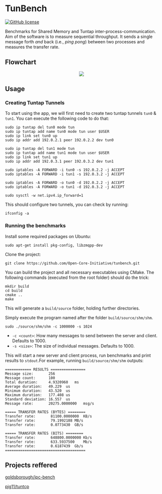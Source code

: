 # TunBench

[![GitHub license](https://img.shields.io/github/license/mashape/apistatus.svg?style=flat-square)](http://goldsborough.mit-license.org)

Benchmarks for Shared Memory and Tuntap inter-process-communication. Aim of the software is to measure sequential throughput. It sends a single message forth _and_ back (i.e., *ping pong*) between two processes and measures the transfer rate.


## Flowchart

<p  align="center">

<img  src="https://github.com/PrajvalRaval/ipc-bench/assets/41849970/2802a83f-a086-4444-abee-7ed93b396105">

</p>



## Usage

### Creating Tuntap Tunnels

To start using the app, we will first need to create two tuntap tunnels `tun0` & `tun1`.
You can execute the following code to do that:

```shell
sudo ip tuntap del tun0 mode tun
sudo ip tuntap add name tun0 mode tun user $USER
sudo ip link set tun0 up
sudo ip addr add 192.0.2.1 peer 192.0.2.2 dev tun0

sudo ip tuntap del tun1 mode tun
sudo ip tuntap add name tun1 mode tun user $USER
sudo ip link set tun1 up
sudo ip addr add 192.0.3.1 peer 192.0.3.2 dev tun1

sudo iptables -A FORWARD -i tun0 -s 192.0.2.2 -j ACCEPT
sudo iptables -A FORWARD -i tun1 -s 192.0.3.2 -j ACCEPT

sudo iptables -A FORWARD -o tun0 -d 192.0.2.2 -j ACCEPT
sudo iptables -A FORWARD -o tun1 -d 192.0.3.2 -j ACCEPT

sudo sysctl -w net.ipv4.ip_forward=1
```

This should configure two tunnels, you can check by running:

```shell
ifconfig -a
```

### Running the benchmarks

Install some required packages on Ubuntu:

```shell
sudo apt-get install pkg-config, libzmqpp-dev
```

Clone the project:

```shell
git clone https://github.com/Open-Core-Initiative/tunbench.git
```

You can build the project and all necessary executables using CMake. The following commands (executed from the root folder) should do the trick:

```shell
mkdir build
cd build
cmake ..
make
```

This will generate a `build/source` folder, holding further directories.

Simply execute the program named after the folder `build/source/shm/shm`.

```shell
sudo ./source/shm/shm -c 1000000 -s 1024
```

* `-c <count>`: How many messages to send between the server and client. Defaults to 1000.
* `-s <size>`: The size of individual messages. Defaults to 1000.

This will start a new server and client process, run benchmarks and print results to `stdout`.For example, running `build/source/shm/shm` outputs:

```
============ RESULTS ================
Message size:       256
Message count:      100
Total duration:     4.9320960	ms
Average duration:   49.229	us
Minimum duration:   43.520	us
Maximum duration:   177.408	us
Standard deviation: 16.557	us
Message rate:       20275.0000000	msg/s

===== TRANSFER RATES (BYTES) ========
Transfer rate:       81100.0000000	KB/s
Transfer rate:       79.1992188	MB/s
Transfer rate:       0.0773430	GB/s

===== TRANSFER RATES (BITS) ========
Transfer rate:       648800.0000000	Kb/s
Transfer rate:       633.5937500	Mb/s
Transfer rate:       0.6187439	Gb/s
=====================================
```
## Projects reffered

[goldsborough/ipc-bench](https://github.com/goldsborough/ipc-bench)

[pjg11/tuntcp](https://github.com/pjg11/tuntcp.git)

